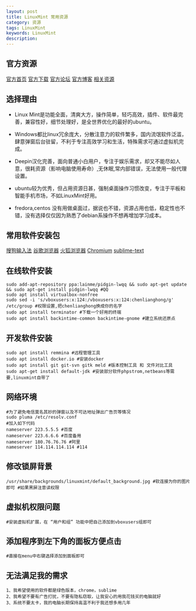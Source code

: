```yaml
---
layout: post
title: LinuxMint 常用资源
category: 资源
tags: LinuxMint
keywords: LinuxMint
description: 
---
```


## 官方资源

  [官方首页](http://linuxmint.com) [官方下载](http://www.linuxmint.com/download.php) [官方论坛](http://forums.linuxmint.com) [官方博客](http://blog.linuxmint.com) [相关资源](http://www.mintos.org)

## 选择理由

- Linux Mint是功能全面，清爽大方，操作简单，轻巧高效，插件、软件最完善，兼容性好，细节处理好，是全世界优化的最好的ubuntu。

- Windows都比linux冗余庞大，分散注意力的软件繁多，国内流氓软件泛滥，肆意弹窗后台驻留，不利于专注高效学习和生活，特殊需求可通过虚拟机完成。

- Deepin汉化完善，面向普通小白用户，专注于娱乐需求，却又不能尽如人意，很耗资源（影响电脑使用寿命）,无休眠,常内部错误，无法使用一般代理设置。

- ubuntu较为优秀，但占用资源日甚，强制桌面操作习惯改变，专注于平板和智能手机市场，不如LinuxMint好用。

- fredora,centos 没有用做桌面过，据说也不错，资源占用也低，稳定性也不错，没有选择仅仅因为熟悉了debian系操作不想再增加学习成本。

## 常用软件安装包

  [搜狗输入法](http://pinyin.sogou.com/linux/?r=pinyin) [谷歌浏览器](http://www.google.cn/chrome/browser/desktop/index.html) [火狐浏览器](https://ftp.mozilla.org/pub/firefox/releases/latest/linux-x86_64/zh-CN/)  [Chromium](https://download-chromium.appspot.com/) [sublime-text](http://packages.linuxdeepin.com/deepin/pool/non-free/s/sublime-text/)

## 在线软件安装

    sudo add-apt-repository ppa:lainme/pidgin-lwqq && sudo apt-get update && sudo apt-get install pidgin-lwqq #QQ
    sudo apt install virtualbox-nonfree
    sudo sed -i 's/vboxusers:x:124:/vboxusers:x:124:chenlianghong/g' /etc/group #权限设置,把chenlianghong换成你的名字
    sudo apt install terminator #下载一个好用的终端
    sudo apt install backintime-common backintime-gnome #建立系统还原点
    
## 开发软件安装

    sudo apt install remmina #远程管理工具
    sudo apt install docker.io #安装docker
    sudo apt install git git-svn gitk meld #版本控制工具 和 文件对比工具
    sudo apt-get install default-jdk #安装部分软件phpstrom,netbeans等需要,linuxmint自带了

## 网络环境

    #为了避免电信莫名其妙的弹窗以及不可达地址弹出广告页等情况
    sudo pluma /etc/resolv.conf
    #加入如下代码
    nameserver 223.5.5.5 #百度
    nameserver 223.6.6.6 #百度备用
    nameserver 180.76.76.76 #阿里
    nameserver 114.114.114.114 #114

## 修改锁屏背景

    /usr/share/backgrounds/linuxmint/default_background.jpg #软连接为你的图片即可 #如果黑屏注意读权限

## 虚拟机权限问题

    #安装虚拟机扩展，在 “用户和组” 功能中把自己添加到vboxusers组即可
    
## 添加程序到左下角的面板方便点击

    #直接在menu中右键选择添加到面板即可

## 无法满足我的需求

    1、我希望使用的软件都是绿色版本，chrome，sublime
    2、我希望不要有广告打扰，不要有隐私窃取，让我安心的用我花钱买的电脑就好
    3、系统不要太卡，我的电脑长期保持高温不利于我还想多用几年
